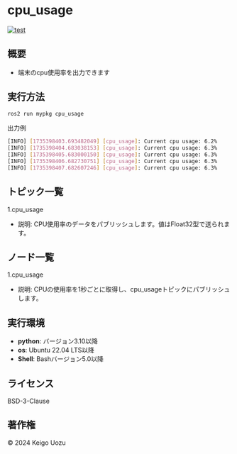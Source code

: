# cpu_usage
[![test](https://github.com/keigouozu/cpu_usage/actions/workflows/cpu_usage_test.yml/badge.svg)](https://github.com/keigouozu/cpu_usage/actions/workflows/cpu_usage_test.yml)

## 概要
- 端末のcpu使用率を出力できます

## 実行方法
```bash
ros2 run mypkg cpu_usage 
```
出力例
```bash
[INFO] [1735398403.693482049] [cpu_usage]: Current cpu usage: 6.2%
[INFO] [1735398404.683038153] [cpu_usage]: Current cpu usage: 6.3%
[INFO] [1735398405.683000150] [cpu_usage]: Current cpu usage: 6.3%
[INFO] [1735398406.682730751] [cpu_usage]: Current cpu usage: 6.3%
[INFO] [1735398407.682607246] [cpu_usage]: Current cpu usage: 6.3%
```
## トピック一覧
1.cpu_usage
- 説明:
  CPU使用率のデータをパブリッシュします。値はFloat32型で送られます。
## ノード一覧
1.cpu_usage
- 説明:
  CPUの使用率を1秒ごとに取得し、cpu_usageトピックにパブリッシュします。

## 実行環境
- **python**: バージョン3.10以降
- **os**: Ubuntu 22.04 LTS以降
- **Shell**: Bashバージョン5.0以降

## ライセンス
BSD-3-Clause

## 著作権
© 2024 Keigo Uozu
